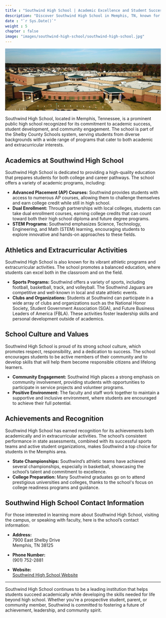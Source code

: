 ```yaml
---
title : "Southwind High School | Academic Excellence and Student Success"
description: "Discover Southwind High School in Memphis, TN, known for its strong academics, vibrant sports programs, and commitment to student development."
date : "`r Sys.Date()`"
weight : 5
chapter : false
image: "images/southwind-high-school/southwind-high-school.jpg"
---
```

![southwind high school](/images/southwind-high-school/southwind-high-school.jpg)

Southwind High School, located in Memphis, Tennessee, is a prominent public high school recognized for its commitment to academic success, student development, and community engagement. The school is part of the Shelby County Schools system, serving students from diverse backgrounds with a wide range of programs that cater to both academic and extracurricular interests.

## Academics at Southwind High School

Southwind High School is dedicated to providing a high-quality education that prepares students for both college and career pathways. The school offers a variety of academic programs, including:

- **Advanced Placement (AP) Courses:** Southwind provides students with access to numerous AP courses, allowing them to challenge themselves and earn college credit while still in high school.
- **Dual Enrollment:** Through partnerships with local colleges, students can take dual enrollment courses, earning college credits that can count toward both their high school diploma and future degree programs.
- **STEM Programs:** Southwind emphasizes Science, Technology, Engineering, and Math (STEM) learning, encouraging students to explore innovative and hands-on approaches to these fields.

## Athletics and Extracurricular Activities

Southwind High School is also known for its vibrant athletic programs and extracurricular activities. The school promotes a balanced education, where students can excel both in the classroom and on the field. 

- **Sports Programs:** Southwind offers a variety of sports, including football, basketball, track, and volleyball. The Southwind Jaguars are competitive and well-known in local and state athletic events.
- **Clubs and Organizations:** Students at Southwind can participate in a wide array of clubs and organizations such as the National Honor Society, Student Government Association (SGA), and Future Business Leaders of America (FBLA). These activities foster leadership skills and personal development outside of academics.

## School Culture and Values

Southwind High School is proud of its strong school culture, which promotes respect, responsibility, and a dedication to success. The school encourages students to be active members of their community and to develop skills that will help them become responsible citizens and lifelong learners.

- **Community Engagement:** Southwind High places a strong emphasis on community involvement, providing students with opportunities to participate in service projects and volunteer programs.
- **Positive Environment:** The faculty and staff work together to maintain a supportive and inclusive environment, where students are encouraged to achieve their full potential.

## Achievements and Recognition

Southwind High School has earned recognition for its achievements both academically and in extracurricular activities. The school’s consistent performance in state assessments, combined with its successful sports teams and active student organizations, makes Southwind a top choice for students in the Memphis area.

- **State Championships:** Southwind’s athletic teams have achieved several championships, especially in basketball, showcasing the school’s talent and commitment to excellence.
- **College Preparation:** Many Southwind graduates go on to attend prestigious universities and colleges, thanks to the school's focus on college readiness programs and guidance.

## Southwind High School Contact Information

For those interested in learning more about Southwind High School, visiting the campus, or speaking with faculty, here is the school’s contact information:

- **Address:**  
  7900 East Shelby Drive  
  Memphis, TN 38125

- **Phone Number:**  
  (901) 752-2881

- **Website:**  
  [Southwind High School Website](http://www.scsk12.org/schools/southwind.hs/site/index.shtml)

---

Southwind High School continues to be a leading institution that helps students succeed academically while developing the skills needed for life beyond high school. Whether you're a prospective student, parent, or community member, Southwind is committed to fostering a future of achievement, leadership, and community spirit.
